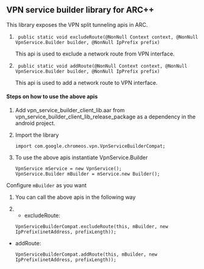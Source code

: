 ## VPN service builder library for ARC++
This library exposes the VPN split tunneling apis in ARC.

1. ``` public static void excludeRoute(@NonNull Context context, @NonNull VpnService.Builder builder, @NonNull IpPrefix prefix)```
      
   This api is used to exclude a network route from VPN interface.
   
2. ``` public static void addRoute(@NonNull Context context, @NonNull VpnService.Builder builder, @NonNull IpPrefix prefix)```

   This api is used to add a network route to VPN interface.

#### Steps on how to use the above apis
1. Add vpn_service_builder_client_lib.aar from vpn_service_builder_client_lib_release_package as a dependency in the android project.
1. Import the library

   ```
   import com.google.chromeos.vpn.VpnServiceBuilderCompat;
   ```
1. To use the above apis instantiate VpnService.Builder

    ```
    VpnService mService = new VpnService();
    VpnService.Builder mBuilder = mService.new Builder();
    ```
Configure ```mBuilder``` as you want
1. You can call the above apis in the following way
2. 
   * excludeRoute:

    ```
    VpnServiceBuilderCompat.excludeRoute(this, mBuilder, new IpPrefix(inetAddress, prefixLength));
    ```

  * addRoute:

    ```
    VpnServiceBuilderCompat.addRoute(this, mBuilder, new IpPrefix(inetAddress, prefixLength));
    ```
